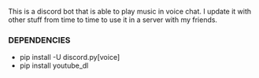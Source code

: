 This is a discord bot that is able to play music in voice chat. I update it with other stuff from time to time to use it in a server with my friends.

### DEPENDENCIES
- pip install -U discord.py[voice]
- pip install youtube_dl